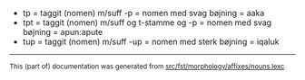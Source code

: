 

- tp = taggit (nomen) m/suff -p = nomen med svag bøjning = aaka
- tpt = taggit (nomen) m/suff og t-stamme og -p = nomen med svag bøjning = apun:apute
- tup = taggit (nomen) m/suff -up = nomen med sterk bøjning = iqaluk

* * *

<small>This (part of) documentation was generated from [src/fst/morphology/affixes/nouns.lexc](https://github.com/giellalt/lang-ipk/blob/main/src/fst/morphology/affixes/nouns.lexc)</small>
